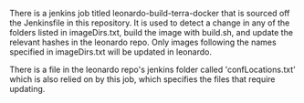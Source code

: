 There is a jenkins job titled leonardo-build-terra-docker that is sourced off the Jenkinsfile in this repository.
It is used to detect a change in any of the folders listed in imageDirs.txt, build the image with build.sh, and update the relevant hashes in the leonardo repo. 
Only images following the names specified in imageDirs.txt will be updated in leonardo.


There is a file in the leonardo repo's jenkins folder called 'confLocations.txt' which is also relied on by this job, which specifies the files that require updating.
